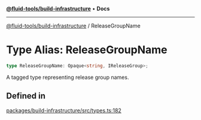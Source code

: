 [**@fluid-tools/build-infrastructure**](../README.md) • **Docs**

***

[@fluid-tools/build-infrastructure](../README.md) / ReleaseGroupName

# Type Alias: ReleaseGroupName

```ts
type ReleaseGroupName: Opaque<string, IReleaseGroup>;
```

A tagged type representing release group names.

## Defined in

[packages/build-infrastructure/src/types.ts:182](https://github.com/microsoft/FluidFramework/blob/main/build-tools/packages/build-infrastructure/src/types.ts#L182)
